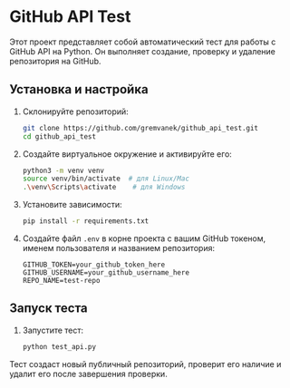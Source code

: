# GitHub API Test

Этот проект представляет собой автоматический тест для работы с GitHub API на Python. Он выполняет создание, проверку и удаление репозитория на GitHub.

## Установка и настройка

1. Склонируйте репозиторий:
    ```bash
    git clone https://github.com/gremvanek/github_api_test.git
    cd github_api_test
    ```

2. Создайте виртуальное окружение и активируйте его:
    ```bash
    python3 -m venv venv
    source venv/bin/activate  # для Linux/Mac
    .\venv\Scripts\activate    # для Windows
    ```

3. Установите зависимости:
    ```bash
    pip install -r requirements.txt
    ```

4. Создайте файл `.env` в корне проекта с вашим GitHub токеном, именем пользователя и названием репозитория:
    ```env
    GITHUB_TOKEN=your_github_token_here
    GITHUB_USERNAME=your_github_username_here
    REPO_NAME=test-repo
    ```

## Запуск теста

1. Запустите тест:
    ```bash
    python test_api.py
    ```

Тест создаст новый публичный репозиторий, проверит его наличие и удалит его после завершения проверки.
